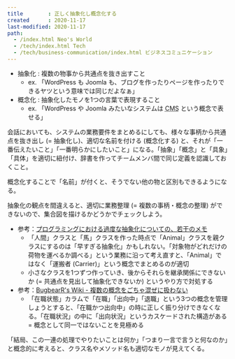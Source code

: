 ```yaml
---
title        : 正しく抽象化し概念化する
created      : 2020-11-17
last-modified: 2020-11-17
path:
  - /index.html Neo's World
  - /tech/index.html Tech
  - /tech/business-communication/index.html ビジネスコミュニケーション
---
```


- 抽象化 : 複数の物事から共通点を抜き出すこと
  - ex. 「WordPress も Joomla も、ブログを作ったりページを作ったりできるヤツという意味では同じだよなぁ」
- 概念化 : 抽象化したモノを1つの言葉で表現すること
  - ex. 「WordPress や Joomla みたいなシステムは <abbr title="Contents Management System">CMS</abbr> という概念で表せる」

会話においても、システムの業務要件をまとめるにしても、様々な事柄から共通点を抜き出し (= 抽象化し)、適切な名前を付ける (概念化する) と、それが「一番伝えたいこと」「一番明らかにしたいこと」になる。「抽象」「概念」と「具象」「具体」を適切に紐付け、辞書を作ってチームメンバ間で同じ定義を認識しておくこと。

概念化することで「名前」が付くと、そうでない他の物と区別もできるようになる。

抽象化の観点を間違えると、適切に業務整理 (= 複数の事柄・概念の整理) ができないので、集合図を描けるかどうかでチェックしよう。

- 参考：[プログラミングにおける過度な抽象化についての、若干のメモ](http://bugrammer.hateblo.jp/entry/2013/07/23/005601)
  - 「人間」クラスと「馬」クラスを作った時点で「Animal」クラスを親クラスにするのは「早すぎる抽象化」かもしれない。「対象物がどれだけの荷物を運べるか調べる」という業務に沿って考え直すと、「Animal」ではなく「運搬者 (Carrier)」という概念でまとめるのが適切
  - 小さなクラスを1つずつ作っていき、後からそれらを継承関係にできないか (= 共通点を見出して抽象化できないか) というやり方で対処する
- 参考：[BugbearR's Wiki - 複数の概念をごちゃ混ぜに扱わない](http://www.bugbearr.jp/?%E9%96%8B%E7%99%BA%E8%A6%8F%E7%B4%84%2F110)
  - 「在職状態」カラムで「在職」「出向中」「退職」という3つの概念を管理しょうとすると、「在職かつ出向中」の時に正しく振り分けできなくなる。「在職状況」の中に「出向状況」というカスケードされた構造がある = 概念として同一ではないことを見極める

「結局、この一連の処理でやりたいことは何か」「つまり一言で言うと何なのか」と概念的に考えると、クラス名やメソッド名も適切なモノが見えてくる。
